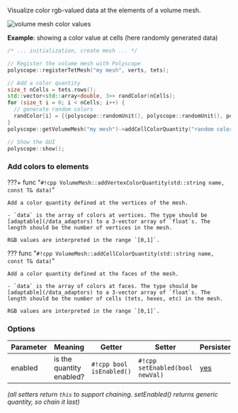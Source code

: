 Visualize color rgb-valued data at the elements of a volume mesh.

![volume mesh color values](/media/volume_color.jpg)

**Example**: showing a color value at cells (here randomly generated data)
```cpp
/* ... initialization, create mesh ... */ 

// Register the volume mesh with Polyscope
polyscope::registerTetMesh("my mesh", verts, tets);

// Add a color quantity
size_t nCells = tets.rows();
std::vector<std::array<double, 3>> randColor(nCells);
for (size_t i = 0; i < nCells; i++) {
  // generate random colors 
  randColor[i] = {{polyscope::randomUnit(), polyscope::randomUnit(), polyscope::randomUnit()}};
}
polyscope::getVolumeMesh("my mesh")->addCellColorQuantity("random color", randColor);

// Show the GUI
polyscope::show();
```

### Add colors to elements

???+ func "`#!cpp VolumeMesh::addVertexColorQuantity(std::string name, const T& data)`"

    Add a color quantity defined at the vertices of the mesh.

    - `data` is the array of colors at vertices. The type should be [adaptable](/data_adaptors) to a 3-vector array of `float`s. The length should be the number of vertices in the mesh.

    RGB values are interpreted in the range `[0,1]`.

??? func "`#!cpp VolumeMesh::addCellColorQuantity(std::string name, const T& data)`"

    Add a color quantity defined at the faces of the mesh.

    - `data` is the array of colors at faces. The type should be [adaptable](/data_adaptors) to a 3-vector array of `float`s. The length should be the number of cells (tets, hexes, etc) in the mesh.

    RGB values are interpreted in the range `[0,1]`.


### Options

**Parameter** | **Meaning** | **Getter** | **Setter** | **Persistent?**
--- | --- | --- | --- | ---
enabled | is the quantity enabled? | `#!cpp bool isEnabled()` | `#!cpp setEnabled(bool newVal)` | [yes](/basics/parameters/#persistent-values)

_(all setters return `this` to support chaining. setEnabled() returns generic quantity, so chain it last)_

